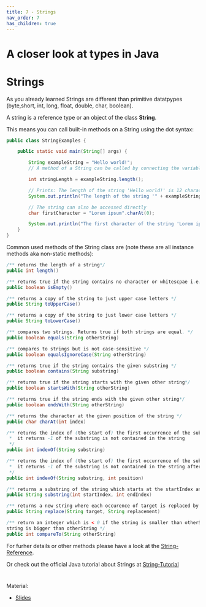 ```yaml
---
title: 7 - Strings
nav_order: 7
has_children: true
---
```


# A closer look at types in Java

# Strings

As you already learned Strings are different than primitive datatpypes (byte,short, int, long, float, double, char, boolean).

A string is a reference type or an object of the class **String**.

This means you can call built-in methods on a String using the dot syntax:
```java
public class StringExamples {

    public static void main(String[] args) {

        String exampleString = "Hello world!";
        // A method of a String can be called by connecting the variable with a dot and the name of the method. E.g.:

        int stringLength = exampleString.length();

        // Prints: The length of the string 'Hello world!' is 12 characters!
        System.out.println("The length of the string '" + exampleString + "' is " + stringLength + " characters!");

        // The string can also be accessed directly
        char firstCharacter = "Lorem ipsum".charAt(0);

        System.out.println("The first character of the string 'Lorem ipsum is: '" + firstCharacter + "'!");
    }
}
```

Common used methods of the String class are (note these are all instance methods aka non-static methods):

```java
/** returns the length of a string*/
public int length()

/** returns true if the string contains no character or whitescpae i.e. its length is 0 */
public boolean isEmpty()

/** returns a copy of the string to just upper case letters */
public String toUpperCase()

/** returns a copy of the string to just lower case letters */
public String toLowerCase()

/** compares two strings. Returns true if both strings are equal. */
public boolean equals(String otherString)

/** compares to strings but is not case-sensitive */
public boolean equalsIgnoreCase(String otherString)

/** returns true if the string contains the given substring */
public boolean contains(String substring)

/** returns true if the string starts with the given other string*/
public boolean startsWith(String otherString)

/** returns true if the string ends with the given other string*/
public boolean endsWith(String otherString)

/** returns the character at the given position of the string */
public char charAt(int index)

/** returns the index of (the start of) the first occurrence of the substring in the string. 
 *  it returns -1 of the substring is not contained in the string
 */
public int indexOf(String substring)

/** returns the index of (the start of) the first occurrence of the substring in the string after position
 *  it returns -1 of the substring is not contained in the string after position
 */
public int indexOf(String substring, int position)

/** returns a substring of the string which starts at the startIndex and ends at the endIndex */
public String substring(int startIndex, int endIndex)

/** returns a new string where each occurence of target is replaced by replacement*/
public String replace(String target, String replacement)

/** return an integer which is < 0 if the string is smaller than otherString, 0 if the strings are equal and > 0 if the 
string is bigger than otherString */
public int compareTo(String otherString)
```

For furher details or other methods please have a look at the [String-Reference](https://docs.oracle.com/javase/10/docs/api/java/lang/String.html).

Or check out the official Java tutorial about Strings at [String-Tutorial](https://docs.oracle.com/javase/tutorial/java/data/strings.html)

# 

Material:
- [Slides](https://drive.google.com/open?id=1V9Sqz18Fgq7cxAGw18B6Q0dSzI06ClctXZQHC5kqDnw)
